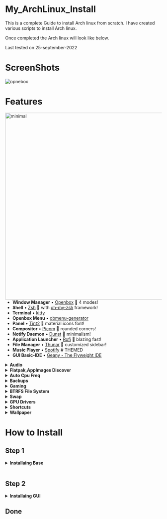 # My_ArchLinux_Install

This is a complete Guide to install Arch linux from scratch.
I have created various scripts to install Arch linux.

Once completed the Arch linux will look like below.

Last tested on 25-september-2022

# ScreenShots

![opnebox](https://user-images.githubusercontent.com/23277835/161943850-7bb9e00c-730a-4477-b0a2-81ba1d226383.gif)

# Features

<a>
  <img src="https://user-images.githubusercontent.com/23277835/161968394-18549645-07da-4476-b0ea-b2149ea70943.jpg" alt="minimal" align="right" width="600px"/>
</a>

- **Window Manager** • [Openbox](https://www.youtube.com/watch?v=r5HzpWK7SBY) :art: 4 modes!
- **Shell** • [Zsh](https://www.zsh.org) :shell: with [oh-my-zsh](https://github.com/ohmyzsh/ohmyzsh) framework!
- **Terminal** • [kitty](https://github.com/kovidgoyal/kitty)
- **Openbox Menu** • [obmenu-generator](https://github.com/trizen/obmenu-generator)
- **Panel** • [Tint2](https://gitlab.com/o9000/tint2) :shaved_ice: material icons font!
- **Compositor** • [Picom](https://github.com/yshui/picom) :doughnut: rounded corners!
- **Notify Daemon** • [Dunst](https://github.com/dunst-project/dunst) :leaves: minimalism!
- **Application Launcher** • [Rofi](https://github.com/adi1090x/rofi) :rocket: blazing fast!
- **File Manager** • [Thunar](https://github.com/xfce-mirror/thunar) :bookmark: customized sidebar!
- **Music Player** • [Spotify](https://github.com/owl4ce/spicetify-themes/tree/new/Dribbblish#eyecandy) # THEMED
- **GUI Basic-IDE** • [Geany - The Flyweight IDE](https://www.geany.org)

<details>
  <summary><strong>Audio</strong></summary>
  - Currently the script uses pulse audio. Pipewire will be implemented in the near future.
  - Pulse effects are also installe as a flatpak for cusotmization
  - Spotify is used as the default Music player
  
</details>

<details>
  <summary><strong>Flatpak,AppImages Discover</strong></summary>
  - This supports flatpak, App images for non essential packages(Packages that do not break the install)  and Discover is used to manage the faltpaks.
  
</details>

<details>
  <summary><strong>Auto Cpu Freq</strong></summary>
  - This is enabled by default and can be changed later
  
</details>

<details>
  <summary><strong>Backups</strong></summary>
  - Timeshift backups are enabled by default and accesible from grub
  - snapper is also installed but not configured. can be used if you so choose.
  
</details>

<details>
  <summary><strong>Gaming</strong></summary>
  - Preinstalled steam,lutris and mangohud
  
</details>

<details>
  <summary><strong>BTRFS File System</strong></summary>

- **Features:** - BTRFS File system allows for live snapshots. [Learn More](https://github.com/kud04rk/ArchBaseInstall/blob/main/My_BTRFS.md) - It takes up less storage for those snapshots than ext4 - These snapshots can be booted from grub in case of errors.
  </details>
  <details>
    <summary><strong>Swap</strong></summary>

  - A swap partition is created based on the requirement.

### Why no swap file?

- Swap partition is created rather than swap files becasue BTRFS does not play well with swap files and throws permission denied errors.

</details>

<details>
  <summary><strong>GPU Drivers</strong></summary>
  The script auto detects the graphics card and installs drivers.
  
  I have tested the code with Nvidia and Intel drivers .

AMD i have not tested but confident it would work.

## Systems with intel integrated and AMD/Nvidia graphics

If the system has both intel integrated and a graphics card then both the drivers will be installed.

  </details>
<details>
<summary><strong>Shortcuts</strong></summary>

- The Install has a complete list of shortcuts that are used in Install.

- Completely configurable shortcuts

## Window management shortcuts

https://github.com/kud04rk/Openbox_Dotfiles/blob/main/openbox%20shortcuts.md

## Terminal shortcuts (kitty)

https://github.com/kud04rk/Openbox_Dotfiles/blob/main/kitty%20shortcuts.md

## FileManager shortcuts

https://github.com/kud04rk/Openbox_Dotfiles/blob/main/Thunar%20shortcuts.md
  </details>

<details>
<summary><strong>Wallpaper</strong></summary>
 - The default wallpapes are located in the .wallpapers of home directory. It can be linked to the place where you save your wallpapers.
</details>

# How to Install

## Step 1

<details>
  <summary><strong>Installaing Base</strong></summary>
  Go to https://github.com/kud04rk/ArchBaseInstall
 to install the Arch linux base.

# ArchBase Install Script

This is a simple Arch install script with only one command to run and a few questions to ans.

This script is made with minimal install in mind. Less bloat.

After the script completes the neofetch results in just 130 mb of ram usage.

This script is made for imtermediate users.

To install a Desktop environment Please visit
https://github.com/kud04rk/OpenboxInstall.git.

# Features

<details>
  <summary><strong>Ranking mirros</strong></summary>
  Arch linux has many mirrors and ranking these is important. The script selects 6 mirrors based on the speed of the mirrors.
</details>
<details>
  <summary><strong>BTRFS File System</strong></summary>

- **Features:** - BTRFS File system allows for live snapshots. [Learn More](https://github.com/kud04rk/ArchBaseInstall/blob/main/My_BTRFS.md) - It takes up less storage for those snapshots than ext4 - These snapshots can be booted from grub in case of errors.
  </details>
  <details>
    <summary><strong>Swap</strong></summary>

  - A swap partition is created based on the requirement.

### Why no swap file?

- Swap partition is created rather than swap files becasue BTRFS does not play well with swap files and throws permission denied errors.

</details>

<details>
  <summary><strong>GPU Drivers</strong></summary>
  The script auto detects the graphics card and installs drivers.
  
  I have tested the code with Nvidia and Intel drivers .

AMD i have not tested but confident it would work.

## Systems with intel integrated and AMD/Nvidia graphics

If the system has both intel integrated and a graphics card then both the drivers will be installed.

# Note:

If there is no mux switch in the laptop to switch the graphics then this will cause problems during boot up and needs to figured out manually by setting the display to boot from intel graphics and not nvidia or amd graphics card.

  </details>

  <details>
  <summary><strong>Microcode</strong></summary>
  Intel and amd microcode will be installed automatically
  </details>

<details>
  <summary><strong>Bootloader</strong></summary>
  the script installs grub boot loader by default and systemd boot loader caused me problems with graphics and btrfs.
  </details>
</br>

# How to use

### Download the latest arch linux iso file and boot from it.

```
https://archlinux.org/download/
```

### After boot run

```
pacman -Sy
pacman -S git
```

### Clone the repository from the git

```
git clone https://github.com/kud04rk/ArchBaseInstall.git
```

### Chnage the working directory into the folder

Check if the scripts have permissions to run. if not use chmod to give permissions.

# Note

If you are not from india you have to modify the script to set keybord and time to your location. Modify this part of the script in 2_setup.sh

```
line number 36 to 44 in 2_setup.sh
```

### Run the script crusedo.sh

```
./crusedo.sh
```

## Answer few quesitons about the install and done.

### Install the desktop envronment of your choice.

### My **recommendations** are the end.

</br></br>

# NOTE:

SYSTEMD BOOT DOESNT WORK.AMD GPU NOT TESTED
Tested With only integrated gpu and nvidia gpu.

This script is used to install the base package of the linux system with btrfs file system.

CHANGE THE LANGUGE AND LOCALES BEFORE USING THE SCRIPT

After the install of the script you can continue with the installation of desktop environment or window manager.

# Want to install Arch linux manually ?

Here is my guide https://github.com/kud04rk/ArchBaseInstall/blob/main/Manual%20install.txt

## Struck somewhere.. here are a few fixes ..

https://github.com/kud04rk/ArchBaseInstall/blob/main/ArchInstall_Errors_Fixes.txt

# Credits

Chris titus tech

```
https://github.com/ChrisTitusTech/ArchTitus.git
```

# Install The below desktop enviroment if you please.

I have a Open Box script to install the GUI.

# Preview

![5_6188198762796549223](https://user-images.githubusercontent.com/23277835/159973528-02b36055-c773-4690-a218-1f4df88c753f.png)

# Credits for dotfiles and pictures

Harry

```
https://github.com/owl4ce
```

## To use a desktop environment use the script in the below link.

```
https://github.com/kud04rk/KdeInstall.git
```

</details>

</br>

## Step 2

<details>
  <summary><strong>Installaing GUI</strong></summary>
  This includes GUI window manager login manager etc.

### TO install the GUI visit https://github.com/kud04rk/OpenboxInstall

# OpenboxInstall

This is a simple customizable script to install a new style of desktop enviroment rather your KDEs and Gnomes....

This is a complete desktop environment experince made from openbox.

This is to be installed after the base install of Arch linux.

Here is my repo to install the same.
https://github.com/kud04rk/ArchBaseInstall.git

The script uses these dot files:
https://github.com/kud04rk/Openbox_Dotfiles.git

# NOTE:

Most of the Dotfiles and scritps are from various sources and I have made my tweaks to enhance it to my preference.

I have creditted all the creators in the code and in this readme file.

# Features

<details>
  <summary><strong>Packages</strong></summary>
  - Please have a look at the Packages that are being istalled running the script. 
  - Almost all the packages are essential for the working of the environment.
  - Only remove the packages after install complete install.
    </details>

<details>
  <summary><strong>Audio</strong></summary>
  - Currently the script uses pulse audio. Pipewire will be implemented in the near future.
  - Pulse effects are also installe as a flatpak for cusotmization
  - Spotify is used as the default Music player
  
</details>

<details>
  <summary><strong>Flatpak,AppImages Discover</strong></summary>
  - This supports flatpak, App images for non essential packages(Packages that do not break the install)  and Discover is used to manage the faltpaks.
  
</details>

<details>
  <summary><strong>Auto Cpu Freq</strong></summary>
  - This is enabled by default and can be changed later
  
</details>

<details>
  <summary><strong>Backups</strong></summary>
  - Timeshift backups are enabled by default and accesible from grub
  - snapper is also installed but not configured. can be used if you so choose.
  
</details>

<details>
  <summary><strong>Gaming</strong></summary>
  - Preinstalled steam,lutris and mangohud
  
</details>

# Dotfiles

I am using my other git for the Dotfiles
https://github.com/kud04rk/Openbox_Dotfiles.git

### Here are a few highlights [Learn More](https://github.com/kud04rk/Openbox_Dotfiles.git)

### Please support the original creator [HERE](https://github.com/owl4ce/dotfiles.git)

- **Window Manager** • [Openbox](https://www.youtube.com/watch?v=r5HzpWK7SBY) :art: 4 modes!
- **Shell** • [Zsh](https://www.zsh.org) :shell: with [oh-my-zsh](https://github.com/ohmyzsh/ohmyzsh) framework!
- **Terminal** • [kitty](https://github.com/kovidgoyal/kitty)
- **Openbox Menu** • [obmenu-generator](https://github.com/trizen/obmenu-generator)
- **Panel** • [Tint2](https://gitlab.com/o9000/tint2) :shaved_ice: material icons font!
- **Compositor** • [Picom](https://github.com/yshui/picom) :doughnut: rounded corners!
- **Notify Daemon** • [Dunst](https://github.com/dunst-project/dunst) :leaves: minimalism!
- **Application Launcher** • [Rofi](https://github.com/adi1090x/rofi) :rocket: blazing fast!
- **File Manager** • [Thunar](https://github.com/xfce-mirror/thunar) :bookmark: customized sidebar!
- **Music Player** • [Spotify](https://github.com/owl4ce/spicetify-themes/tree/new/Dribbblish#eyecandy) # THEMED
- **GUI Basic-IDE** • [Geany - The Flyweight IDE](https://www.geany.org)

## Screenshot

![opnebox](https://user-images.githubusercontent.com/23277835/161943850-7bb9e00c-730a-4477-b0a2-81ba1d226383.gif)

# How to install

## Prerequisites

Install the base system of arch from

https://github.com/kud04rk/ArchBaseInstall.git

## Minimum Requirements & Resource Usage

### My test System Specs

- CPU: Dual core intel i5 5300u
- Memory: 12gb ram
- SSD: 64gb.
- GPU: Integrated
- Display : 1920x1080(required)

### Minimum Requirements (My estimate)

- CPU: Dual Code intel i5 4th gen or above
- Memmory : 2gb (min)/ 4gb remommended
- SSD: 64 GB minimum(256 gb remommended)
- GPU: NA
- Display : 1376x768 or 1920x1080 required
- Dual monitor supported.

## Screenshot of resource usage

![2022-04-02-231741_1920x1080_scrot](https://user-images.githubusercontent.com/23277835/161954742-1d0c2298-8133-4b7c-b1e9-f612a59e568e.png)

## Steps to Install.

Clone the Git repo

```
git clone https://github.com/kud04rk/OpenboxInstall.git
```

Go into the downloaded folder and if not alredy done

```
chmod 777 openbox_install.sh enabling_services.sh
```

Run the openbox_install script

```
./openbox_install.sh
```

switch to root

```
sudo -s
./enabling_services.sh
```

switch back to user and run

```
exit
./theme_config.sh
```

# Known Problems

Webgreeter at the time of Writing this doc has a few probelms and not getting installed properly.

Visit the official git repo for support.(it will work after dependies are correctly istalled).

### My solution:

install it using yay once and also from git repo using git clone once. then it will work.

### SMB client:

Also does not work on the current version in AUR.
Look at my dependecy list to figure of which version works for smb client or any others.
https://github.com/kud04rk/Openbox_Dotfiles/blob/main/dependencies_versions.txt

# Credits:

This is hands down my favourite dot files package.
I have made only a few tweaks but most of the work belongs to.

HARRY: (https://github.com/owl4ce)

https://github.com/owl4ce/dotfiles.git

Chris titus tech:
This script is a tweaked version of his KDE install script.

</details>

## Done
